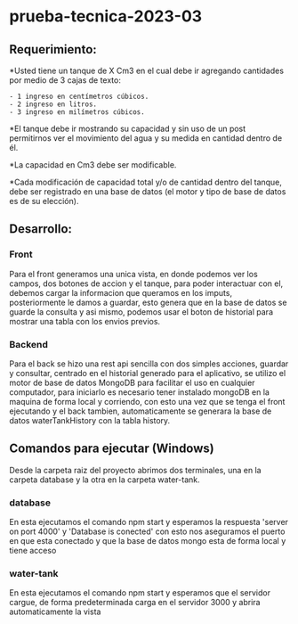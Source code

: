# prueba-tecnica-2023-03

## Requerimiento:
*Usted tiene un tanque de X Cm3 en el cual debe ir agregando cantidades por medio
de 3 cajas de texto:

    - 1 ingreso en centímetros cúbicos.
    - 2 ingreso en litros.
    - 3 ingreso en milímetros cúbicos.

*El tanque debe ir mostrando su capacidad y sin uso de un post permitirnos ver el
movimiento del agua y su medida en cantidad dentro de él.

*La capacidad en Cm3 debe ser modificable.

*Cada modificación de capacidad total y/o de cantidad dentro del tanque, debe ser
registrado en una base de datos (el motor y tipo de base de datos es de su elección).

## Desarrollo: 

### Front

Para el front generamos una unica vista, en donde podemos ver los campos, dos botones de accion y el tanque, para poder interactuar con el, debemos cargar la informacion que queramos en los imputs, posteriormente le damos a guardar, esto genera que en la base de datos se guarde la consulta y asi mismo, podemos usar el boton de historial para mostrar una tabla con los envios previos.

### Backend

Para el back se hizo una rest api sencilla con dos simples acciones, guardar y consultar, centrado en el historial generado para el aplicativo, se utilizo el motor de base de datos MongoDB para facilitar el uso en cualquier computador, para iniciarlo es necesario tener instalado mongoDB en la maquina de forma local y corriendo, con esto una vez que se tenga el front ejecutando y el back tambien, automaticamente se generara la base de datos waterTankHistory con la tabla history.

## Comandos para ejecutar (Windows)

Desde la carpeta raiz del proyecto abrimos dos terminales, una en la carpeta database y la otra en la carpeta water-tank. 

### database
En esta ejecutamos el comando npm start y esperamos la respuesta 'server on port 4000' y 'Database is conected' con esto nos aseguramos el puerto en que esta conectado y que la base de datos mongo esta de forma local y tiene acceso

### water-tank
En esta ejecutamos el comando npm start y esperamos que el servidor cargue, de forma predeterminada carga en el servidor 3000 y abrira automaticamente la vista 



